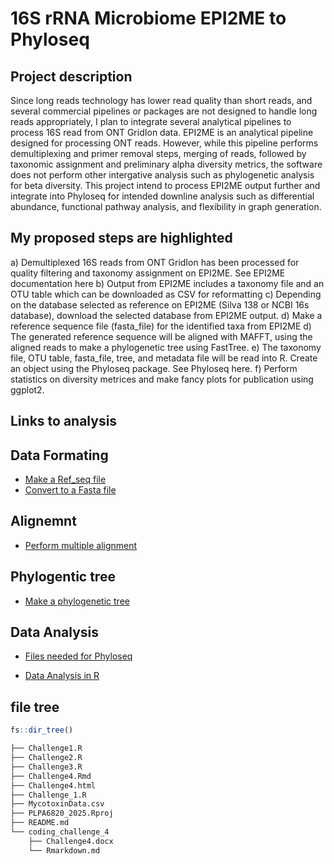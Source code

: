 # 16S rRNA Microbiome EPI2ME to Phyloseq

## Project description
Since long reads technology has lower read quality than short reads, and several commercial pipelines or
packages are not designed to handle long reads appropriately, I plan to integrate several analytical
pipelines to process 16S read from ONT GridIon data. EPI2ME is an analytical pipeline designed for processing ONT reads.
However, while this pipeline performs demultiplexing and primer removal steps, merging of reads, followed by
taxonomic assignment and preliminary alpha diversity metrics, the software does not perform other intergative analysis
such as phylogenetic analysis for beta diversity. This project intend to process EPI2ME output further and integrate into Phyloseq for intended downline analysis such as differential abundance, functional pathway analysis, and flexibility in graph generation. 

## My proposed steps are highlighted

a) Demultiplexed 16S reads from ONT GridIon has been processed for quality filtering and taxonomy assignment on EPI2ME. See EPI2ME documentation here 
b) Output from EPI2ME includes a taxonomy file and an OTU table which can be downloaded as CSV for reformatting
c) Depending on the database selected as reference on EPI2ME (Silva 138 or NCBI 16s database), download the selected database from EPI2ME output.
d) Make a reference sequence file (fasta_file) for the identified taxa from EPI2ME
d) The generated reference sequence will be aligned with MAFFT, using the aligned reads to make a
phylogenetic tree using FastTree.
e) The taxonomy file, OTU table, fasta_file, tree, and metadata file will be read into R. Create an object using the Phyloseq package. See Phyloseq here.
f) Perform statistics on diversity metrices and make fancy plots for publication using ggplot2. 


## Links to analysis
## Data Formating

- [Make a Ref_seq file](Bash_Script/Data_Formatting/Species_replace.sh)
- [Convert to a Fasta file](Bash_Script/Data_Formatting/CSV_to_fasta.sh)

## Alignemnt

- [Perform multiple alignment](Bash_Script/Ref_Seq_Alignment/Align.sh)

## Phylogentic tree

- [Make a phylogenetic tree](Bash_Script/Phylogenetic_Tree/tree.sh)

## Data Analysis

- [Files needed for Phyloseq](R_data)

- [Data Analysis in R](rcode.Rmd)



## file tree

```r
fs::dir_tree()
```

```bash
├── Challenge1.R
├── Challenge2.R
├── Challenge3.R
├── Challenge4.Rmd
├── Challenge4.html
├── Challenge_1.R
├── MycotoxinData.csv
├── PLPA6820_2025.Rproj
├── README.md
└── coding_challenge_4
    ├── Challenge4.docx
    └── Rmarkdown.md
```
